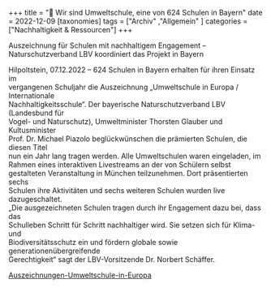 +++
title = "🌲 Wir sind Umweltschule, eine von 624 Schulen in Bayern"
date = 2022-12-09
[taxonomies]
tags = ["Archiv" ,"Allgemein" ]
categories = ["Nachhaltigkeit & Ressourcen"]
+++

Auszeichnung für Schulen mit nachhaltigem Engagement – Naturschutzverband LBV koordiniert das Projekt in Bayern

<!-- more -->

Hilpoltstein, 07.12.2022 – 624 Schulen in Bayern erhalten für ihren Einsatz im  
vergangenen Schuljahr die Auszeichnung „Umweltschule in Europa / Internationale  
Nachhaltigkeitsschule“. Der bayerische Naturschutzverband LBV (Landesbund für  
Vogel- und Naturschutz), Umweltminister Thorsten Glauber und Kultusminister  
Prof. Dr. Michael Piazolo beglückwünschen die prämierten Schulen, die diesen Titel  
nun ein Jahr lang tragen werden. Alle Umweltschulen waren eingeladen, im  
Rahmen eines interaktiven Livestreams an der von Schülern selbst  
gestalteten Veranstaltung in München teilzunehmen. Dort präsentierten sechs  
Schulen ihre Aktivitäten und sechs weiteren Schulen wurden live dazugeschaltet.  
„Die ausgezeichneten Schulen tragen durch ihr Engagement dazu bei, dass das  
Schulleben Schritt für Schritt nachhaltiger wird. Sie setzen sich für Klima- und  
Biodiversitätsschutz ein und fördern globale sowie generationenübergreifende  
Gerechtigkeit“ sagt der LBV-Vorsitzende Dr. Norbert Schäffer.

[Auszeichnungen-Umweltschule-in-Europa](https://volksschule-partenkirchen.de/wp-content/uploads/A-129-22-Auszeichnungen-Umweltschule-in-Europa.pdf)
